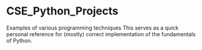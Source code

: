 # CSE_Python_Projects
Examples of various programming techniques
This serves as a quick personal reference for (mostly) correct implementation of the fundamentals of Python.  
